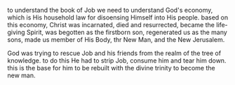 to understand the book of Job we need to understand God's economy, which is His household
law for disoensing Himself into His people. based on this economy, Christ was
incarnated, died and resurrected, became the life-giving Spirit, was begotten as the
firstborn son, regenerated us as the many sons, made us member of His Body, thr New Man,
and the New Jerusalem.

God was trying to rescue Job and his friends from the realm of the tree of knowledge.
to do this He had to strip Job, consume him and tear him down. this is the base for
him to be rebuilt with the divine trinity to become the new man.
